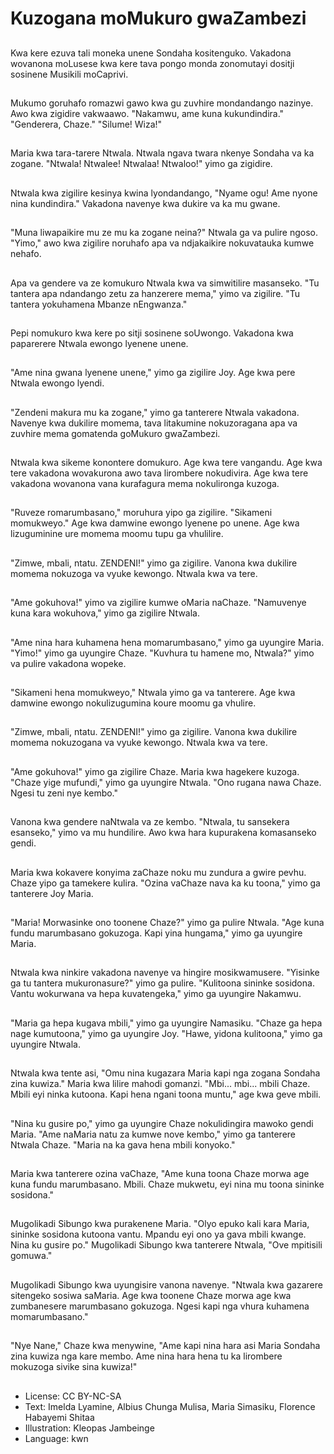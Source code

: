 # Kuzogana moMukuro gwaZambezi

##
Kwa kere ezuva tali moneka unene Sondaha kositenguko. Vakadona wovanona moLusese kwa kere tava pongo monda zonomutayi dositji sosinene Musikili moCaprivi.

##
Mukumo goruhafo romazwi gawo kwa gu zuvhire mondandango nazinye. Awo kwa zigidire vakwaawo. "Nakamwu, ame kuna kukundindira." "Genderera, Chaze." "Silume! Wiza!"

##
Maria kwa tara-tarere Ntwala. Ntwala ngava twara nkenye Sondaha va ka zogane. "Ntwala! Ntwalee! Ntwalaa! Ntwaloo!" yimo ga zigidire.

##
Ntwala kwa zigilire kesinya kwina lyondandango, "Nyame ogu! Ame nyone nina kundindira." Vakadona navenye kwa dukire va ka mu gwane.

##
"Muna liwapaikire mu ze mu ka zogane neina?" Ntwala ga va pulire ngoso. "Yimo," awo kwa zigilire noruhafo apa va ndjakaikire nokuvatauka kumwe nehafo.

##
Apa va gendere va ze komukuro Ntwala kwa va simwitilire masanseko. "Tu tantera apa ndandango zetu za hanzerere mema," yimo va zigilire. "Tu tantera yokuhamena Mbanze nEngwanza."

##
Pepi nomukuro kwa kere po sitji sosinene soUwongo. Vakadona kwa paparerere Ntwala ewongo lyenene unene.

##
"Ame nina gwana lyenene unene," yimo ga zigilire Joy. Age kwa pere Ntwala ewongo lyendi.

##
"Zendeni makura mu ka zogane," yimo ga tanterere Ntwala vakadona. Navenye kwa dukilire momema, tava litakumine nokuzoragana apa va zuvhire mema gomatenda goMukuro gwaZambezi.

##
Ntwala kwa sikeme konontere domukuro. Age kwa tere vangandu. Age kwa tere vakadona wovakurona awo tava lirombere nokudivira. Age kwa tere vakadona wovanona vana kurafagura mema nokulironga kuzoga.

##
"Ruveze romarumbasano," moruhura yipo ga zigilire. "Sikameni momukweyo." Age kwa damwine ewongo lyenene po unene. Age kwa lizuguminine ure momema moomu tupu ga vhulilire.

##
"Zimwe, mbali, ntatu. ZENDENI!" yimo ga zigilire. Vanona kwa dukilire momema nokuzoga va vyuke kewongo. Ntwala kwa va tere.

##
"Ame gokuhova!" yimo va zigilire kumwe oMaria naChaze. "Namuvenye kuna kara wokuhova," yimo ga zigilire Ntwala.

##
"Ame nina hara kuhamena hena momarumbasano," yimo ga uyungire Maria. "Yimo!" yimo ga uyungire Chaze. "Kuvhura tu hamene mo, Ntwala?" yimo va pulire vakadona wopeke.

##
"Sikameni hena momukweyo," Ntwala yimo ga va tanterere. Age kwa damwine ewongo nokulizugumina koure moomu ga vhulire.

##
"Zimwe, mbali, ntatu. ZENDENI!" yimo ga zigilire. Vanona kwa dukilire momema nokuzogana va vyuke kewongo. Ntwala kwa va tere.

##
"Ame gokuhova!" yimo ga zigilire Chaze. Maria kwa hagekere kuzoga. "Chaze yige mufundi," yimo ga uyungire Ntwala. "Ono rugana nawa Chaze. Ngesi tu zeni nye kembo."

##
Vanona kwa gendere naNtwala va ze kembo. "Ntwala, tu sansekera esanseko," yimo va mu hundilire. Awo kwa hara kupurakena komasanseko gendi.

##
Maria kwa kokavere konyima zaChaze noku mu zundura a gwire pevhu. Chaze yipo ga tamekere kulira. "Ozina vaChaze nava ka ku toona," yimo ga tanterere Joy Maria.

##
"Maria! Morwasinke ono toonene Chaze?" yimo ga pulire Ntwala. "Age kuna fundu marumbasano gokuzoga. Kapi yina hungama," yimo ga uyungire Maria.

##
Ntwala kwa ninkire vakadona navenye va hingire mosikwamusere. "Yisinke ga tu tantera mukuronasure?" yimo ga pulire. "Kulitoona sininke sosidona. Vantu wokurwana va hepa kuvatengeka," yimo ga uyungire Nakamwu.

##
"Maria ga hepa kugava mbili," yimo ga uyungire Namasiku. "Chaze ga hepa nage kumutoona," yimo ga uyungire Joy. "Hawe, yidona kulitoona," yimo ga uyungire Ntwala.

##
Ntwala kwa tente asi, "Omu nina kugazara Maria kapi nga zogana Sondaha zina kuwiza." Maria kwa lilire mahodi gomanzi. "Mbi... mbi... mbili Chaze. Mbili eyi ninka kutoona. Kapi hena ngani toona muntu," age kwa geve mbili.

##
"Nina ku gusire po," yimo ga uyungire Chaze nokulidingira mawoko gendi Maria. "Ame naMaria natu za kumwe nove kembo," yimo ga tanterere Ntwala Chaze. "Maria na ka gava hena mbili konyoko."

##
Maria kwa tanterere ozina vaChaze, "Ame kuna toona Chaze morwa age kuna fundu marumbasano. Mbili. Chaze mukwetu, eyi nina mu toona sininke sosidona."

##
Mugolikadi Sibungo kwa purakenene Maria. "Olyo epuko kali kara Maria, sininke sosidona kutoona vantu. Mpandu eyi ono ya gava mbili kwange. Nina ku gusire po." Mugolikadi Sibungo kwa tanterere Ntwala, "Ove mpitisili gomuwa."

##
Mugolikadi Sibungo kwa uyungisire vanona navenye. "Ntwala kwa gazarere sitengeko sosiwa saMaria. Age kwa toonene Chaze morwa age kwa zumbanesere marumbasano gokuzoga. Ngesi kapi nga vhura kuhamena momarumbasano."

##
"Nye Nane," Chaze kwa menywine, "Ame kapi nina hara asi Maria Sondaha zina kuwiza nga kare membo. Ame nina hara hena tu ka lirombere mokuzoga sivike sina kuwiza!"

##
* License: CC BY-NC-SA
* Text: Imelda Lyamine, Albius Chunga Mulisa, Maria Simasiku, Florence Habayemi Shitaa
* Illustration: Kleopas Jambeinge
* Language: kwn
